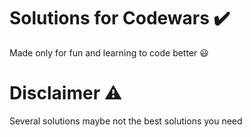 # Solutions for Codewars ✔️

Made only for fun and learning to code better 😃

# Disclaimer ⚠️

Several solutions maybe not the best solutions you need 



